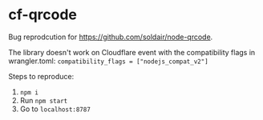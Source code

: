 # cf-qrcode

Bug reprodcution for https://github.com/soldair/node-qrcode.

The library doesn't work on Cloudflare event with the compatibility flags in wrangler.toml:
`compatibility_flags = ["nodejs_compat_v2"]`

Steps to reproduce:

1. `npm i`
2. Run `npm start`
3. Go to `localhost:8787`
